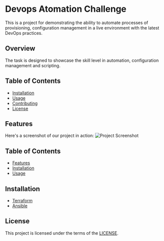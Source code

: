 # Devops Atomation Challenge
This is a project for demonstrating the ability to automate processes of provisioning, configuration management in a live environment with the latest DevOps practices.

## Overview
The task is designed to showcase the skill level in automation, configuration management and scripting.

## Table of Contents
- [Installation](#installation)
- [Usage](#usage)
- [Contributing](#contributing)
- [License](#[License])

## Features
Here's a screenshot of our project in action:
![Project Screenshot](https://example.com/screenshot.png)

 ## Table of Contents
- [Features](#features)
- [Installation](#installation)
- [Usage](#usage)

## Installation
- [Terraform](#https://developer.hashicorp.com/terraform/tutorials/aws-get-started/install-cli)
- [Ansible](#https://docs.ansible.com/ansible/latest/installation_guide/intro_installation.html)

## License
This project is licensed under the terms of the [LICENSE](https://github.com/Dan4ik7/Infigo/blob/main/LICENSE).
